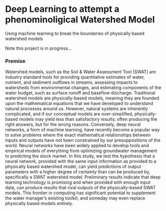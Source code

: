 # Deep Learning to attempt a phenominoligical Watershed Model 
 Using machine learning to break the boundaries of physically based watershed models

Note this project is in progress...

### Premise 
Watershed models, such as the Soil & Water Assessment Tool (SWAT) are industry standard tools for providing quantitative estimates of water, nutrient, and sediment outflows in streams, assessing impacts to watersheds from environmental changes, and estimating components of the water budget, such as surface runoff and baseflow discharge. Traditional watershed models are physically-based models, meaning they are founded upon the mathematical equations that we have developed to understand natural processes around us. However, natural systems are inherently complicated, and if our conceptual models are over-simplified, physically-based models may yield less than satisfactory results; often producing the right answers, but for the wrong reasons. Conversely, deep neural networks, a form of machine learning, have recently become a popular way to solve problems where the exact mathematical relationships between inputs and outputs have not been constrained by our presuppositions of the world. Neural networks have been widely applied to develop tools and empirical models of everything from optimizing groundwater management to predicting the stock market. In this study, we test the hypothesis that a neural network, provided with the same input information as provided to a physically based watershed model, can yield predictions of output parameters with a higher degree of certainty than can be produced by, specifically a SWAT watershed model. Preliminary results indicate that deep learning technology is promising and when provided with enough input data, can produce results that rival outputs of the physically-based SWAT models. This frontier in computing has significant potential to supplement the water manager’s existing toolkit, and someday may even replace physically based models entirely. 







